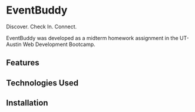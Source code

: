 # EventBuddy
Discover. Check In. Connect. 

EventBuddy was developed as a midterm homework assignment in the UT-Austin Web Development Bootcamp.

## Features

## Technologies Used

## Installation
